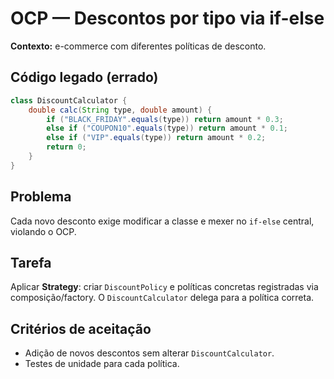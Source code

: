 # OCP — Descontos por tipo via if-else

**Contexto:** e-commerce com diferentes políticas de desconto.

## Código legado (errado)
```java
class DiscountCalculator {
    double calc(String type, double amount) {
        if ("BLACK_FRIDAY".equals(type)) return amount * 0.3;
        else if ("COUPON10".equals(type)) return amount * 0.1;
        else if ("VIP".equals(type)) return amount * 0.2;
        return 0;
    }
}
```

## Problema
Cada novo desconto exige modificar a classe e mexer no `if-else` central, violando o OCP.

## Tarefa
Aplicar **Strategy**: criar `DiscountPolicy` e políticas concretas registradas via composição/factory. O `DiscountCalculator` delega para a política correta.

## Critérios de aceitação
- Adição de novos descontos sem alterar `DiscountCalculator`.
- Testes de unidade para cada política.
